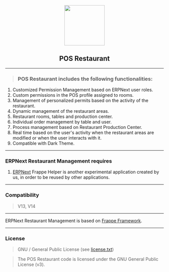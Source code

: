 <div align = "center">
    <img src = "https://frappecloud.com/files/pos-restaurant.webp" height = "128">
    <h2>POS Restaurant</h2>
</div>

___
> ### POS Restaurant includes the following functionalities:

1. Customized Permission Management based on ERPNext user roles.
2. Custom permissions in the POS profile assigned to rooms.
3. Management of personalized permits based on the activity of the restaurant.
4. Dynamic management of the restaurant areas.
5. Restaurant rooms, tables and production center.
6. Individual order management by table and user.
7. Process management based on Restaurant Production Center.
8. Real time based on the user's activity when the restaurant areas are modified or when the user interacts with it.
9. Compatible with Dark Theme.

___
### ERPNext Restaurant Management requires
1. [ERPNext](https://github.com/frappe/erpnext.git)
    Frappe Helper is another experimental application created by us, in order to be reused by other applications.

___
### Compatibility
> V13, V14

___
ERPNext Restaurant Management is based on [Frappe Framework](https://github.com/frappe/frappe).

___

### License
> GNU / General Public License (see [license.txt](license.txt))

> The POS Restaurant code is licensed under the GNU General Public License (v3).
